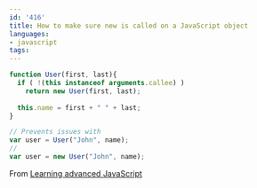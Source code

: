 ```yaml
---
id: '416'
title: How to make sure new is called on a JavaScript object
languages:
- javascript
tags:
---
```


```javascript
function User(first, last){ 
  if ( !(this instanceof arguments.callee) ) 
    return new User(first, last); 
   
  this.name = first + " " + last; 
}

// Prevents issues with
var user = User("John", name);
//
var user = new User("John", name);
```
    

From [Learning advanced JavaScript](http://ejohn.org/apps/learn/#38)

